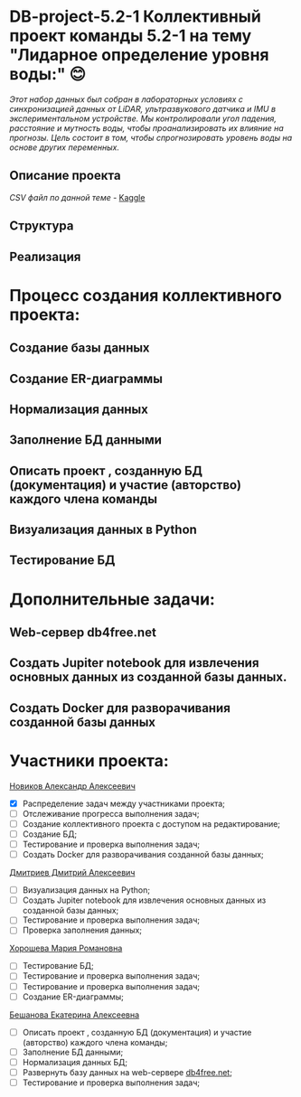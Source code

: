 # DB-project-5.2-1 Коллективный проект команды 5.2-1 на тему "Лидарное определение уровня воды:" :blush:



*Этот набор данных был собран в лабораторных условиях с синхронизацией данных от LiDAR, ультразвукового датчика и IMU в экспериментальном устройстве. Мы контролировали угол падения, расстояние и мутность воды, чтобы проанализировать их влияние на прогнозы. Цель состоит в том, чтобы спрогнозировать уровень воды на основе других переменных.*

## Описание проекта
*CSV файл по данной теме* - [Kaggle](https://www.kaggle.com/datasets/caetanoranieri/water-level-identification-with-lidar?select=water-level_turbidity-low.csv)

## Структура
## Реализация
# Процесс создания коллективного проекта:
## Создание базы данных
## Создание ER-диаграммы
## Нормализация данных
## Заполнение БД данными
## Описать проект , созданную БД (документация) и участие (авторство) каждого члена команды
## Визуализация данных в Python
## Тестирование БД
# Дополнительные задачи:
## Web-сервер db4free.net
## Создать Jupiter notebook для извлечения основных данных из созданной базы данных.
## Создать Docker для разворачивания созданной базы данных
# Участники проекта:
[Новиков Александр Алексеевич](https://github.com/samaletwf)
 - [x] Распределение задач между участниками проекта;
 - [ ] Отслеживание прогресса выполнения задач;
 - [ ] Создание коллективного проекта с доступом на редактирование;
 - [ ] Создание БД;
 - [ ] Тестирование и проверка выполнения задач;
 - [ ] Создать Docker для разворачивания созданной базы данных;

[Дмитриев Дмитрий Алексеевич](https://github.com/DmitriyDmit)
 - [ ]  Визуализация данных на Python;
 - [ ]  Создать Jupiter notebook для извлечения основных данных из созданной базы данных;
 - [ ]  Тестирование и проверка выполнения задач;
 - [ ]  Проверка заполнения данных;
       
[Хорошева Мария Романовна](https://github.com/DevaMar1a)
 - [ ] Тестирование БД;
 - [ ] Тестирование и проверка выполнения задач;
 - [ ] Тестирование и проверка выполнения задач;
 - [ ]  Создание ER-диаграммы;
       
[Бешанова Екатерина Алексеевна](https://github.com/katuuushka)
 - [ ] Описать проект , созданную БД (документация) и участие (авторство) каждого члена команды;
 - [ ] Заполнение БД данными;
 - [ ] Нормализация данных БД;
 - [ ] Развернуть базу данных на web-сервере [db4free.net](https://db4free.net/);
 - [ ] Тестирование и проверка выполнения задач;
